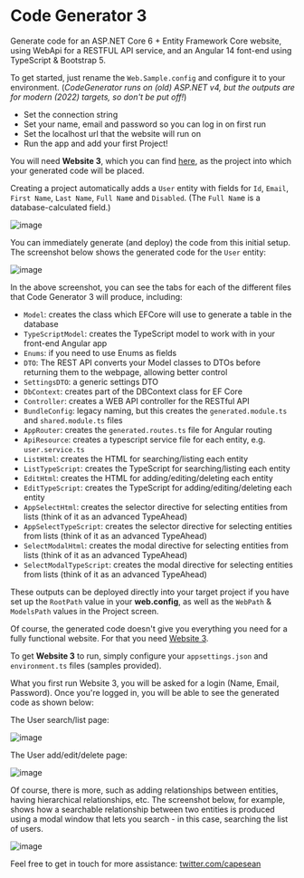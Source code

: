 # Code Generator 3
Generate code for an ASP.NET Core 6 + Entity Framework Core website, using WebApi for a RESTFUL API service, and an Angular 14 font-end using TypeScript & Bootstrap 5.

To get started, just rename the `Web.Sample.config` and configure it to your environment. (*CodeGenerator runs on (old) ASP.NET v4, but the outputs are for modern (2022) targets, so don't be put off!*)

- Set the connection string
- Set your name, email and password so you can log in on first run
- Set the localhost url that the website will run on
- Run the app and add your first Project!

You will need **Website 3**, which you can find [here](https://github.com/capesean/Website3), as the project into which your generated code will be placed.

Creating a project automatically adds a `User` entity with fields for `Id`, `Email`, `First Name`, `Last Name`, `Full Nam`e and `Disabled`. (The `Full Nam`e is a database-calculated field.) 

![image](https://user-images.githubusercontent.com/642609/172637620-94836445-f8ab-4a94-bf27-3e23f8f77087.png)

You can immediately generate (and deploy) the code from this initial setup. The screenshot below shows the generated code for the `User` entity:

![image](https://user-images.githubusercontent.com/642609/172638876-e80e57be-ce36-4fcd-9221-a7a229cc3a40.png)

In the above screenshot, you can see the tabs for each of the different files that Code Generator 3 will produce, including:
- `Model`: creates the class which EFCore will use to generate a table in the database
- `TypeScriptModel`: creates the TypeScript model to work with in your front-end Angular app
- `Enums`: if you need to use Enums as fields
- `DTO`: The REST API converts your Model classes to DTOs before returning them to the webpage, allowing better control
- `SettingsDTO`: a generic settings DTO
- `DbContext`: creates part of the DBContext class for EF Core
- `Controller`: creates a WEB API controller for the RESTful API
- `BundleConfig`: legacy naming, but this creates the `generated.module.ts` and `shared.module.ts` files
- `AppRouter`: creates the `generated.routes.ts` file for Angular routing
- `ApiResource`: creates a typescript service file for each entity, e.g. `user.service.ts`
- `ListHtml`: creates the HTML for searching/listing each entity
- `ListTypeScript`: creates the TypeScript for searching/listing each entity
- `EditHtml`: creates the HTML for adding/editing/deleting each entity
- `EditTypeScript`: creates the TypeScript for adding/editing/deleting each entity
- `AppSelectHtml`: creates the selector directive for selecting entities from lists (think of it as an advanced TypeAhead)
- `AppSelectTypeScript`: creates the selector directive for selecting entities from lists (think of it as an advanced TypeAhead)
- `SelectModalHtml`: creates the modal directive for selecting entities from lists (think of it as an advanced TypeAhead)
- `SelectModalTypeScript`: creates the modal directive for selecting entities from lists (think of it as an advanced TypeAhead)

These outputs can be deployed directly into your target project if you have set up the `RootPath` value in your **web.config**, as well as the `WebPath` & `ModelsPath` values in the Project screen.

Of course, the generated code doesn't give you everything you need for a fully functional website. For that you need [Website 3](https://github.com/capesean/Website3).

To get **Website 3** to run, simply configure your `appsettings.json` and `environment.ts` files (samples provided). 

What you first run Website 3, you will be asked for a login (Name, Email, Password). Once you're logged in, you will be able to see the generated code as shown below:

The User search/list page:

![image](https://user-images.githubusercontent.com/642609/172645183-dd3a1aa8-1c39-454e-946b-d8be2bb5c87d.png)

The User add/edit/delete page:

![image](https://user-images.githubusercontent.com/642609/172645403-280459b4-dde1-490c-a738-6c143c096257.png)

Of course, there is more, such as adding relationships between entities, having hierarchical relationships, etc. The screenshot below, for example, shows how a searchable relationship between two entities is produced using a modal window that lets you search - in this case, searching the list of users.

![image](https://user-images.githubusercontent.com/642609/172646245-97cf2e4f-52b8-44d9-939b-c1532ed70f8b.png)

Feel free to get in touch for more assistance: [twitter.com/capesean](https://twitter.com/capesean)


